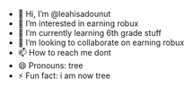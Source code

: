 - 👋 Hi, I’m @leahisadounut
- 👀 I’m interested in earning robux
- 🌱 I’m currently learning 6th grade stuff
- 💞️ I’m looking to collaborate on earning robux
- 📫 How to reach me dont
- 😄 Pronouns: tree
- ⚡ Fun fact: i am now tree
<!---
leahisadounut/leahisadounut is a ✨ special ✨ repository because its `README.md` (this file) appears on your GitHub profile.
You can click the Preview link to take a look at your changes.
--->
